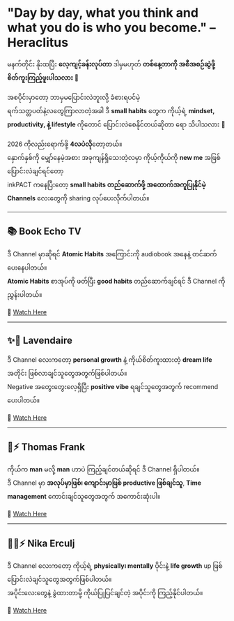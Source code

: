 # "Day by day, what you think and what you do is who you become." – Heraclitus

မနက်တိုင်း နိုးထပြီး **လေ့ကျင့်ခန်းလုပ်တာ** ဒါမှမဟုတ် **တစ်နေ့တာကို အစီအစဉ်ဆွဲဖို့ စိတ်ကူးကြည့်ဖူးပါသလား** 🤔  

အစပိုင်းမှာတော့ ဘာမှမပြောင်းလဲဘူးလို့ ခံစားရပင်မဲ့  
ရက်သတ္တပတ်နဲ့လတွေကြာလာတဲ့အခါ ဒီ **small habits** တွေက ကိုယ့်ရဲ့ **mindset, productivity, နဲ့ lifestyle** ကိုတောင် ပြောင်းလဲစေနိုင်တယ်ဆိုတာ ရော သိပါသလား 🤔

2026 ကိုလည်းရောက်ဖို့ **4လပဲလို**တော့တယ်။  
နှောက်နှစ်ကို မျှော်နေမဲ့အစား အခုကျန်ရှိ‌သေးတဲ့လမှာ ကိုယ့်ကိုယ်ကို **new me** အဖြစ် ပြောင်းလဲချင်ရင်တော့  
inkPACT ကနေပြီးတော့ **small habits တည်ဆောက်ဖို့ အထောက်အကူပြုနိုင်မဲ့ Channels** လေးတွေကို sharing လုပ်ပေးလိုက်ပါတယ်။

---

## 📚 Book Echo TV
ဒီ Channel မှာဆိုရင် **Atomic Habits** အကြောင်းကို audiobook အနေနဲ့ တင်ဆက်ပေးနေပါတယ်။  
**Atomic Habits** စာအုပ်ကို ဖတ်ပြီး **good habits** တည်ဆောက်ချင်ရင် ဒီ Channel ကိုညွှန်းပါတယ်။  

🔗 [Watch Here](https://youtu.be/jpKX8WIO_Ok?si=hF01nc48wE7zP4Xf)

---

## ✨🌿 Lavendaire
ဒီ Channel လေးကတော့ **personal growth** နဲ့ ကိုယ်စိတ်ကူးထားတဲ့ **dream life** အတိုင်း ဖြစ်လာချင်သူတွေအတွက်ဖြစ်ပါတယ်။  
Negative အတွေးတွေးလေ့ရှိပြီး **positive vibe** ရချင်သူတွေအတွက် recommend ပေးပါတယ်။

🔗 [Watch Here](https://youtube.com/@lavendaire?si=YkfRhQqBx814qBL_)

---

## 🏃⚡ Thomas Frank
ကိုယ်က **man** မလို့ **man** ဟာပဲ ကြည့်ချင်တယ်ဆိုရင် ဒီ Channel ရှိပါတယ်။  
ဒီ Channel မှာ **အလုပ်မှာဖြစ်၊ ကျောင်းမှာဖြစ် productive ဖြစ်ချင်သူ**, **Time management** ကောင်းချင်သူတွေအတွက် အကောင်းဆုံးပါ။

🔗 [Watch Here](https://youtube.com/@thomasfrank?si=DlAnBiXir7tgaaXr)

---

## 🏃‍♀⚡ Nika Erculj
ဒီ Channel လေးကတော့ ကိုယ့်ရဲ့ **physically၊ mentally** ပိုင်းနဲ့ **life growth** up ဖြစ်ပြောင်းလဲချင်သူတွေအတွက်ဖြစ်ပါတယ်။  
အပိုင်းလေးတွေနဲ့ ခွဲထားတာမို့ ကိုယ်ပြုပြင်ချင်တဲ့ အပိုင်းကို ကြည့်နိုင်ပါတယ်။

🔗 [Watch Here](https://youtube.com/@nikasinnerbeauty?si=-O5KNhs6ahaLP3Kj)
